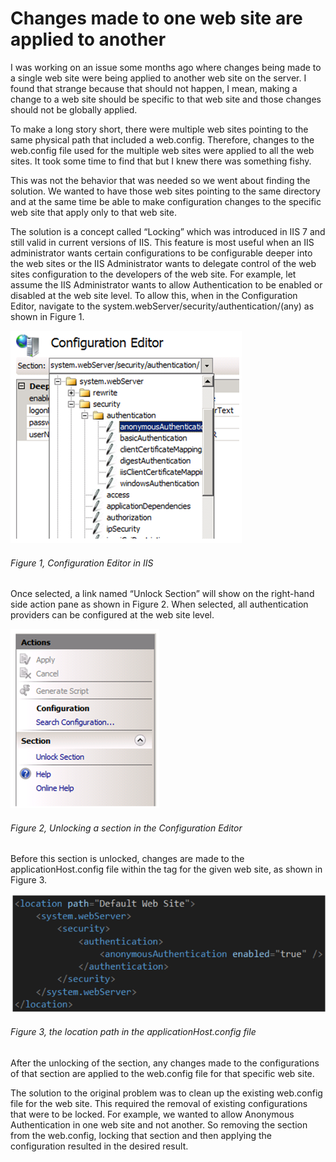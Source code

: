 # Changes made to one web site are applied to another

I was working on an issue some months ago where changes being made to a single web site were being applied to another web site on the server.  I found that strange because that should not happen, I mean, making a change to a web site should be specific to that web site and those changes should not be globally applied.

To make a long story short, there were multiple web sites pointing to the same physical path that included a web.config.  Therefore, changes to the web.config file used for the multiple web sites were applied to all the web sites.  It took some time to find that but I knew there was something fishy.

This was not the behavior that was needed so we went about finding the solution.  We wanted to have those web sites pointing to the same directory and at the same time be able to make configuration changes to the specific web site that apply only to that web site.

The solution is a concept called “Locking” which was introduced in IIS 7 and still valid in current versions of IIS.  This feature is most useful when an IIS administrator wants certain configurations to be configurable deeper into the web sites or the IIS Administrator wants to delegate control of the web sites configuration to the developers of the web site.  For example, let assume the IIS Administrator wants to allow Authentication to be enabled or disabled at the web site level.  To allow this, when in the Configuration Editor, navigate to the system.webServer/security/authentication/(any) as shown in Figure 1.

![Configuration Editor in IIS][FIGURE1]
###### Figure 1, Configuration Editor in IIS

Once selected, a link named “Unlock Section” will show on the right-hand side action pane as shown in Figure 2.  When selected, all authentication providers can be configured at the web site level.

![Unlocking a section in the Configuration Editor][FIGURE2]
###### Figure 2, Unlocking a section in the Configuration Editor

Before this section is unlocked, changes are made to the applicationHost.config file within the <location> tag for the given web site, as shown in Figure 3.

![the location path in the applicationHost.config file][FIGURE3]
###### Figure 3, the location path in the applicationHost.config file

After the unlocking of the section, any changes made to the configurations of that section are applied to the web.config file for that specific web site.

The solution to the original problem was to clean up the existing web.config file for the web site.  This required the removal of existing configurations that were to be locked.  For example, we wanted to allow Anonymous Authentication in one web site and not another.  So removing the <authentication> section from the web.config, locking that section and then applying the configuration resulted in the desired result.

[FIGURE1]: ../images/2013/msdn-0248.png "Figure 1, Configuration Editor in IIS"
[FIGURE2]: ../images/2013/msdn-0249.png "Figure 2, Unlocking a section in the Configuration Editor"
[FIGURE3]: ../images/2013/msdn-0250.png "Figure 3, the location path in the applicationHost.config file"
